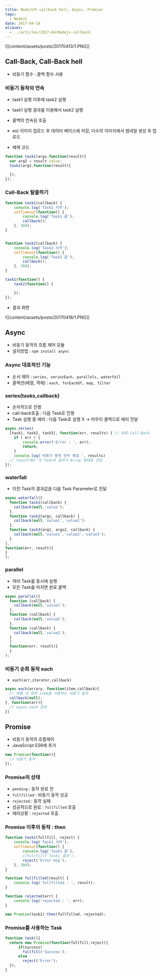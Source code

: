 ```yaml
---
title: NodeJs의 callback hell, Async, Promise
tags:
  - NodeJs
date: 2017-04-18
aliases: 
  - ../articles/2017-04/Nodejs-callback
---
```


![[content/assets/posts/20170413/1.PNG]]

## Call-Back, Call-Back hell
- 비동기 함수 : 콜백 함수 사용

### 비동기 동작의 연속
- task1 실행 이후에 task2 실행
- task1 실행 결과를 이용해서 task2 실행
- 콜백의 연속된 호출
- ex) 이미지 업로드 후 데이터 베이스에 저장, 다수의 이미지에서 썸네일 생성 후 업로드

- 예제 코드

``` javascript
function task1(args,function(result){
  var arg2 = result.value;
  task2(arg2,function(result){

  });
});
```

### Call-Back 탈출하기

``` javascript
function task1(callback) {
	console.log('Task1 시작');
	setTimeout(function() {
		console.log('Task1 끝');
		callback();
	}, 300);
}


function task2(callback) {
	console.log('Task2 시작');
	setTimeout(function() {
		console.log('Task2 끝');
		callback();
	}, 200);
}

task1(function() {
	task2(function() {

	});
});
```

- 결과 화면

![[content/assets/posts/20170418/1.PNG]]

## Async
- 비동기 동작의 흐름 제어 모듈
- 설치방법 : `npm install async`

### Async 대표적인 기능
- 순서 제어 : `series, seriesEach, parallels, waterfall`
- 콜렉션(배열, 객체) : `each, forEachOf, map, filter`

### series(tasks,callback)
- 순차적으로 진행
- call-back호출 : 다음 Task로 진행
- Task 실행 중 에러 : 다음 Task로 실행 X -> 마무리 콜백으로 에러 전달

``` javascript
async.series(
  [task1, task2, task3], function(err, results) { // 완료 Call-Back
	if ( err ) {
		console.error('Error : ', err);
		return;
	}
	console.log('비동기 동작 모두 종료 ', results)
  // result에는 각 Task의 결과가 Array 형태로 전달
});
```

### waterfall
- 이전 Task의 결과값을 다음 Task Parameter로 전달

``` javascript
async.waterfall([
  function task1(callback) {
    callback(null,'value');
  },
  function task2(args, callback) {
    callback(null,'value1','value2');
  },
  function task3(arg1, args2, callback) {
    callback(null,'value1','value2','value3');
  }
],
function(err, result){
}
);
```

### parallel
- 여러 Task를 동시에 실행
- 모든 Task를 마치면 완료 콜백

``` javascript
async.parallel([
  function (callback) {
    callback(null,'value1');
  },
  function (callback) {
    callback(null,'value2');
  },
  function (callback) {
    callback(null,'value2');
  }
  ]
  function(err, result){
  }
);
```
### 비동기 순회 동작 each
- `each(arr,iterator,callback)`

``` javascript
async.each(arrary, function(item,callback){
  // 배열 내 항목 item을 사용하는 비동기 동작
  callback(null);
}, function(err){
  // async.each 완료
})
```

## Promise
- 비동기 동작의 흐름제어
- JavaScript ES6에 추가

``` javascript
new Promise(function(){
  // 비동기 동작
});
```

### Promise의 상태
- `pending` : 동작 완료 전
- `fullfilled` : 비동기 동작 성공
- `rejected` : 동작 실패
- 성공적으로 완료 : `fullfilled` 호출
- 에러상황 : `rejected` 호출

### Promise 이후의 동작 : then

``` javascript
function task1(fullfill, reject) {
	console.log('Task1 시작');
	setTimeout(function() {
		console.log('Task1 끝');
		//fullfill('Task1 결과');
		reject('Error msg');
	}, 300);
}

function fullfilled(result) {
	console.log('fullfilled : ', result);
}

function rejected(err) {
	console.log('rejected : ', err);
}

new Promise(task1).then(fullfilled, rejected);
```

### Promise를 사용하는 Task

``` javascript
function task(){
  return new Promise(function(fullfill,reject){
      if(success)
        fullfill('Success');
      else
        reject('Error');
  });
}
```
